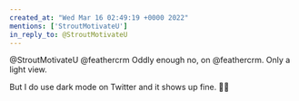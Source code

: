 ```yaml
---
created_at: "Wed Mar 16 02:49:19 +0000 2022"
mentions: ['StroutMotivateU']
in_reply_to: @StroutMotivateU
---
```


@StroutMotivateU @feathercrm Oddly enough no, on @feathercrm. Only a light view.

But I do use dark mode on Twitter and it shows up fine. 🤷‍♂️